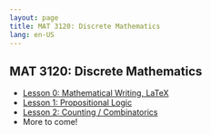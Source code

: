 ```yaml
---
layout: page
title: MAT 3120: Discrete Mathematics
lang: en-US
---
```


## MAT 3120: Discrete Mathematics

* [Lesson 0: Mathematical Writing, LaTeX](lesson0.html)
* [Lesson 1: Propositional Logic](lesson1.html)
* [Lesson 2: Counting / Combinatorics](lesson2.html)
* More to come!
